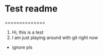 # Test readme
==============
1. Hi, this is a test
2. I am just playing around with git right now
- ignore pls